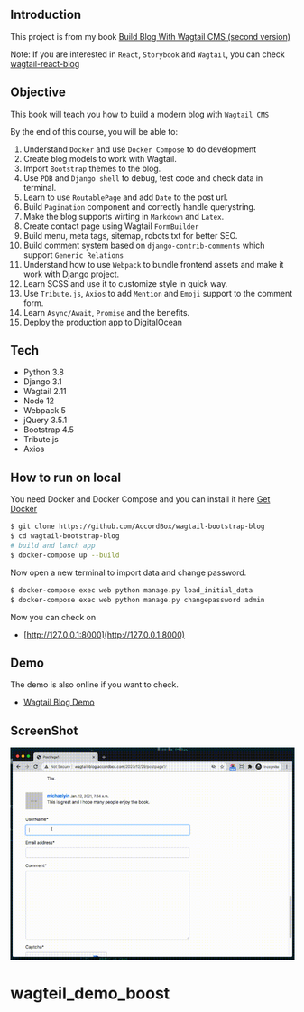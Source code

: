 ## Introduction

This project is from my book [Build Blog With Wagtail CMS (second version)](https://leanpub.com/buildblogwithwagtailcms/)

Note: If you are interested in `React`, `Storybook` and `Wagtail`, you can check [wagtail-react-blog](https://github.com/AccordBox/wagtail-react-blog)

## Objective

This book will teach you how to build a modern blog with `Wagtail CMS`

By the end of this course, you will be able to:

1. Understand `Docker` and use `Docker Compose` to do development
1. Create blog models to work with Wagtail.
1. Import `Bootstrap` themes to the blog.
1. Use `PDB` and `Django shell` to debug, test code and check data in terminal.
1. Learn to use `RoutablePage` and add `Date` to the post url.
1. Build `Pagination` component and correctly handle querystring.
1. Make the blog supports wirting in `Markdown` and `Latex`.
1. Create contact page using Wagtail `FormBuilder`
1. Build menu, meta tags, sitemap, robots.txt for better SEO.
1. Build comment system based on `django-contrib-comments` which support `Generic Relations`
1. Understand how to use `Webpack` to bundle frontend assets and make it work with Django project.
1. Learn SCSS and use it to customize style in quick way.
1. Use `Tribute.js`, `Axios` to add `Mention` and `Emoji` support to the comment form.
1. Learn `Async/Await`, `Promise` and the benefits.
1. Deploy the production app to DigitalOcean

## Tech

* Python 3.8
* Django 3.1
* Wagtail 2.11
* Node 12
* Webpack 5
* jQuery 3.5.1
* Bootstrap 4.5
* Tribute.js
* Axios

## How to run on local

You need Docker and Docker Compose and you can install it here [Get Docker](https://docs.docker.com/get-docker/)

```bash
$ git clone https://github.com/AccordBox/wagtail-bootstrap-blog
$ cd wagtail-bootstrap-blog
# build and lanch app
$ docker-compose up --build
```

Now open a new terminal to import data and change password.

```bash
$ docker-compose exec web python manage.py load_initial_data
$ docker-compose exec web python manage.py changepassword admin
```

Now you can check on

* [http://127.0.0.1:8000](http://127.0.0.1:8000)

## Demo

The demo is also online if you want to check.

* [Wagtail Blog Demo](http://wagtail-blog.accordbox.com)

## ScreenShot

![](./misc/comment.gif)

# wagteil_demo_boost
